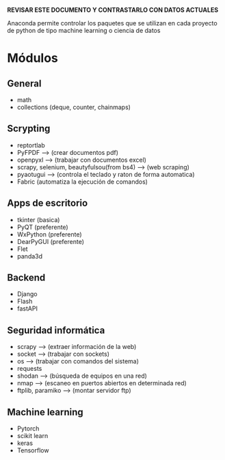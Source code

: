 **REVISAR ESTE DOCUMENTO Y CONTRASTARLO CON DATOS ACTUALES**

Anaconda permite controlar los paquetes que se utilizan en cada proyecto de python de tipo machine learning o ciencia de datos

# Módulos
## General
+ math
+ collections (deque, counter, chainmaps)

## Scrypting
+ reptortlab
+ PyFPDF --> (crear documentos pdf)
+ openpyxl --> (trabajar con documentos excel)
+ scrapy, selenium, beautyfulsou(from bs4) --> (web scraping)
+ pyaotugui --> (controla el teclado y raton de forma automatica)
+ Fabric (automatiza la ejecución de comandos)

## Apps de escritorio
+ tkinter (basica)
+ PyQT (preferente)
+ WxPython (preferente)
+ DearPyGUI (preferente)
+ Flet
+ panda3d

## Backend
+ Django
+ Flash
+ fastAPI

## Seguridad informática
+ scrapy --> (extraer información de la web)
+ socket --> (trabajar con sockets)
+ os --> (trabajar con comandos del sistema)
+ requests
+ shodan --> (búsqueda de equipos en una red)
+ nmap --> (escaneo en puertos abiertos en determinada red)
+ ftplib, paramiko --> (montar servidor ftp)

## Machine learning
+ Pytorch
+ scikit learn
+ keras
+ Tensorflow